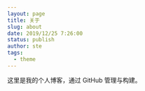 ```yaml
---
layout: page
title: 关于
slug: about
date: 2019/12/25 7:26:00
status: publish
author: ste
tags: 
  - theme
---
```


这里是我的个人博客，通过 GitHub 管理与构建。
